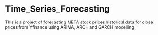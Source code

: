 # Time_Series_Forecasting
This is a project of forecasting META stock prices historical data for close prices from Yfinance using ARIMA, ARCH and GARCH modelling
